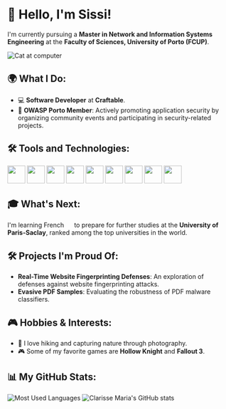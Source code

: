 # 👋 Hello, I'm Sissi!

I'm currently pursuing a **Master in Network and Information Systems Engineering** at the **Faculty of Sciences, University of Porto (FCUP)**. 

![Cat at computer](https://media.tenor.com/C055651qVfoAAAAM/typing-cat-keyboard-cat.gif)

## 🌍 What I Do:
- 💻 **Software Developer** at **Craftable**.
- 🌟 **OWASP Porto Member**: Actively promoting application security by organizing community events and participating in security-related projects.

## 🛠️ Tools and Technologies:

<img loading="lazy" src="https://cdn.jsdelivr.net/gh/devicons/devicon/icons/python/python-original.svg" width="40" height="40"/> <img loading="lazy" src="https://cdn.jsdelivr.net/gh/devicons/devicon/icons/java/java-original.svg" width="40" height="40"/> <img loading="lazy" src="https://cdn.jsdelivr.net/gh/devicons/devicon/icons/c/c-original.svg" width="40" height="40"/> <img loading="lazy" src="https://cdn.jsdelivr.net/gh/devicons/devicon/icons/javascript/javascript-original.svg" width="40" height="40"/> <img loading="lazy" src="https://cdn.jsdelivr.net/gh/devicons/devicon/icons/react/react-original.svg" width="40" height="40"/> <img loading="lazy" src="https://cdn.jsdelivr.net/gh/devicons/devicon/icons/nodejs/nodejs-original.svg" width="40" height="40"/>  <img loading="lazy" src="https://miro.medium.com/v2/resize:fit:280/1*NRgojJ9tSeFuPPTkEWRDPA.png" width="40" height="40"/> <img loading="lazy" src="https://www.kali.org/tools/wireshark/images/wireshark-logo.svg" width="40" height="40"/> <img loading="lazy" src="https://dashboard.snapcraft.io/site_media/appmedia/2024/08/com.openwall.John.png" width="40" height="40"/>  

## 🎓 What's Next:
I'm learning French <img loading="lazy" src="https://cdn-icons-png.flaticon.com/512/3187/3187465.png" width="15" height="15"/> to prepare for further studies at the **University of Paris-Saclay**, ranked among the top universities in the world.

## 🛠️ Projects I'm Proud Of:
- **Real-Time Website Fingerprinting Defenses**: An exploration of defenses against website fingerprinting attacks.
- **Evasive PDF Samples**: Evaluating the robustness of PDF malware classifiers.

## 🎮 Hobbies & Interests:
- 🥾 I love hiking and capturing nature through photography.
- 🎮 Some of my favorite games are **Hollow Knight** and **Fallout 3**.

## 📊 My GitHub Stats:
![Most Used Languages](https://github-readme-stats.vercel.app/api/top-langs/?username=MitsukiS16&layout=compact&langs_count=7&theme=radical)
![Clarisse Maria's GitHub stats](https://github-readme-stats.vercel.app/api?username=MitsukiS16&show_icons=true&theme=radical)
